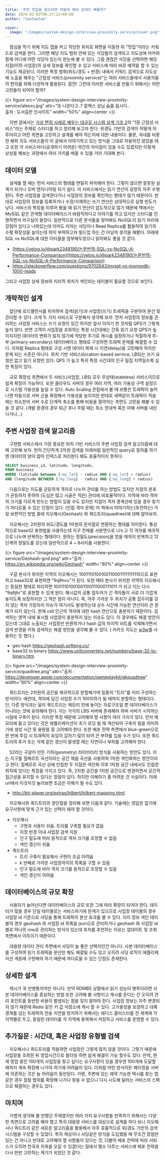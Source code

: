 ```yaml
---
title: '주변 맛집을 찾으려면 어떻게 해야 검색이 빠를까?'
date: 2024-02-02T06:27:22+09:00
author: "taetaetae"

cover:
  image: "/images/system-design-interview-proximity-service/cover.png"
---
```


　점심을 먹기 위해 지도 앱을 켜고 적당한 위치로 화면을 이동한 뒤 "맛집"이라는 키워드로 검색을 한다. 그러면 해당 지도 범위 안에 있는 식당들이 검색되고 지도상에 마커와 함께 어디에 어떤 식당이 있는지 한눈에 볼 수 있다. 그중 괜찮은 식당을 선택하면 해당 지점(이하 사업장)의 상세 정보를 확인할 수 있고 서비스에 따라 바로 예약을 할 수 있는 기능도 제공된다. 이러한 특정 범위(위도/경도 + 반경) 내에서 키워드 검색으로 지도상에 노출을 해주는 "근접성 서비스(proximity service)"는 여러 서비스들에서 사용자들의 편의를 위해 다양하게 활용된다. 잠깐! 그런데 이러한 서비스를 만들기 위해서는 어떤 고민들이 되어야 할까?

{{< figure src="/images/system-design-interview-proximity-service/alexxu.jpg" attr="또 나온다고..? 알렉스 성님 숨좀 쉽시다..<br>출처 : 도서출판 인사이트" width="50%" align=center >}}

　이번 글에서는 [가상 면접 사례로 배우는 대규모 시스템 설계 기초 2](https://product.kyobobook.co.kr/detail/S000211656186)의 "1장 근접성 서비스"라는 주제로 스터디를 하고 정리해 보고자 한다. 위경도 기반의 검색이 어떻게 이루어지고 어떤 측면을 고민하고 설계를 해야 하는지에 대한 내용이다. 물론, 국내를 비롯한 해외 지도 서비스들이 이 글에서 이야기하고 있는 방식을 그대로 차용하진 않았을 테고 또한 각 서비스마다(공개하기 어려운) 약간의 차이점이 있을 수도 있겠지만 이렇게 상상을 해보는 과정에서 여러 가지를 배울 수 있을 거라 기대해 본다.

## 데이터 모델
　설계를 할 때는 먼저 서비스의 형태를 면밀히 파악해야 한다. 그렇지 않으면 잘못된 설계가 되거나 오버 엔지니어링 되기 쉽다. 이 서비스에서는 읽기 연산이 굉장히 자주 수행된다. 주변 사업장을 검색한다거나 사업장의 정보를 확인하는 형태가 많기 때문이다. 반대로 사업장의 정보를 등록하거나 수정/삭제하는 쓰기 연산은 상대적으로 실행 빈도가 낮다. 서비스의 특징을 미루어 봤을 때 읽기 연산이 압도적으로 많기 때문에 책에서는 MySQL 같은 관계형 데이터베이스가 바람직하다고 이야기를 하고 있지만 스터디를 진행하면서 의구심이 들었다. 일반적으로 다른 문서들을 찾아봐도 NoSQL이 읽기 처리에 강점이 있다고 나와있는데 아마도 저자는 샤딩이나 Read Replica를 활용하여 읽기의 수평 확장성을 높이는데 의미 부여하고자 빌드업 하는 건 아닐까 생각을 해봤다. 아래에 SQL vs NoSQL에 대한 아티클을 첨부해두었으니 읽어봐도 좋을 것 같다.
- [https://velog.io/@park2348190/논문번역-SQL-vs-NoSQL-A-Performance-Comparison](https://velog.io/@park2348190/논문번역-SQL-vs-NoSQL-A-Performance-Comparison)
- https://stackoverflow.com/questions/9702643/mysql-vs-mongodb-1000-reads

그리고 사업장 상세 정보와 지리적 위치가 색인되는 테이블이 필요할 것으로 보인다.

## 개략적인 설계
　앞단에 로드밸런서를 위치하여 검색(읽기)과 사업장(쓰기) 트래픽을 구분하여 분산 및 관리할 수 있다. 크게 두 가지 서비스로 구분해서 생각해 보자. 먼저 사업장의 정보를 관리하는 사업장 서비스는 쓰기 요청이 있긴 하지만 앞서 이야기 한 것처럼 QPS가 그렇게 높지 않다. 반면 고객이 사업장을 조회하는 특정 시간대에는 간혹 읽기 요청 QPS가 높아지지만 데이터의 변화가 많지 않기에 적당한 주기로 캐시를 설정하거나 적절하게 주-부 (primary-secondary) 데이터베이스 형태로 구성하면 트래픽 문제를 해결할 수 있다. 이처럼 Replica 형태로 구성 시엔 데이터 복제 시 지연(delay)을 고민해야 하지만 문제 되는 수준은 아니다. 위치 기반 서비스(location-based service, LBS)는 쓰기 요청은 없고 읽기 요청만 있다. QPS 가 높고 특히 특정 시간대의 인구 밀집 지역일수록 심한 특징이 있다.

　규모 확장성 측면에서 두 서비스(사업장, LBS) 모두 무상태(stateless) 서비스이므로 쉽게 확장이 가능하다. 또한 클라우드 서버의 경우 여러 지역, 여러 가용성 구역 설정으로 시스템 가용성을 높일 수 있다. Auto Scaling 관점에서 볼 때 보통은 트래픽이 늘어나면 자동으로 서버 군을 확장해서 가용성을 높이지만 반대로 새벽같이 트래픽이 적을 때는 최소한의 서버 수로 단계적 축소를 통해 비용을 절약하는 측면도 고민을 해볼 수 있을 것 같다. (개발 환경의 경우 퇴근 후나 주말 때는 최소 한대씩 혹은 아예 서버를 내린다거나...)

## 주변 사업장 검색 알고리즘
　구현할 서비스에서 가장 중요한 위치 기반 서비스의 주변 사업장 검색 알고리즘에 대해 고민해 보자. 먼저 간단하게 2차원 검색을 아래처럼 일반적인 query로 질의를 하기엔 데이터의 양이 많아 인덱스로 처리한다 해도 효율적이지 못하다.
```sql
SELECT business_id, latitude, longitude,
FROM business
WHERE (latitude between {:my_lat} - radius AND {:my_lat} + radius)
AND (longitude BETWEEN {:my_long} - raduis AND {:my_long} + radius)
```

　다음으로는 지도를 균등하게 격자로 나누어 관리를 하는 방법도 있지만 지점의 분포가 균등하지 못하여 (도심은 많고 시골은 적은) 관리에 비효율적이다. 지역에 따라 격자의 크기를 다르게 만드는 방법이 있을 수도 있지만 지점이 격자 경계선에 있을 경우 찾기가 까다로울 수 있는 단점이 있다. (인접 격자 문제) 이 책에서 이야기하는(추천하는) 가장 보편적인 방법 중에 지오해시(Geohash) 와 쿼드트리(quadtree)에 대해 알아보자.

　지오해시는 2차원의 위도/경도를 1차원의 문자열로 변환하는 형태를 의미한다. 통상적으로 base32 표현법을 사용하는데 지구 전체를 사분면으로 나누고 각 격자를 재귀적으로 나누며 반복하는 형태이다. 원하는 정밀도(precision)을 얻을 때까지 반복하고 12단계의 정밀도를 갖는데 일반적으로 4 ~ 6사이를 사용한다.

  {{< figure src="/images/system-design-interview-proximity-service/Geohash-grid.png" attr="출처 : https://en.wikipedia.org/wiki/Geohash" width="80%" align=center >}}

　구글 본사가 위치한 지역의 지오해시는 10011101001001100011111111110으로 표현하고 base32로 표현하면 "9q9hvu"가 된다. 또한 메타 본사가 위치한 지역의 지오해시는 동일한 형태로 처리하면 10011101001001100111000111011 가 되고 이는 다시 "9q9jhr"로 표현할 수 있게 된다. 해시값의 공통 접두어가 긴 격자들이 서로 더 가깝게 놓이도록 보장하지만 그 역은 참이 아니다. 즉, 아주 가까운 두 위치가 공통 접두어를 갖지 않는 격자 가장자리 이슈가 여기서도 발생하는데 상수 시간에 가능한 연산이라 큰 문제가 되지 않는다. 현재 cell 인근의 격자에 대한 hash 연산으로 충분하기 때문이다. 검색하는 영역 내에 표시할 사업장이 충분하지 않는 이슈도 있다. 이 경우에도 해결 방안이 있는데 그대로 노출되는 사업장만 반환하거나 hash 값의 마지막 비트를 삭제해가면서 검색 반경을 키워 검색하는 해결 방안을 생각해 볼 수 있다.  ( 카카오 지도는 [w3w](https://what3words.com/)를 사용하는 듯 했다.)
  - geo hash https://geohash.softeng.co/
  - base32 to binary https://www.unitconverters.net/numbers/base-32-to-binary.htm

{{< figure src="/images/system-design-interview-proximity-service/quadtree.png" attr="출처 : https://developer.apple.com/documentation/gameplaykit/gkquadtree" width="80%" align=center >}}

　쿼드트리는 2차원의 공간을 재귀적으로 분할해가며 일종의 "트리"를 미리 구성하는 방식이다. 예컨대, 격자에 담긴 사업장 수가 100이하가 될 때까지 분할하는 형태이다. 단, 다른 방식과는 달리 쿼드트리는 메모리 안에 놓이는 자료구조일 뿐 데이터베이스가 아니라는 것에 유의해야 한다. 이는 각각의 LBS 서버에 존재해야 하며 서버가 시작하는 시점에 구축이 된다. 이러한 특징 때문에 고려해야 할 사항이 여러 가지가 있다. 먼저 메모리에 들고 있다는 것은 애플리케이션이 초기 로딩 될 때 계산되어 구축이 됨을 의미하기에 생성 시간 및 용량을 잘 고려해야 한다. 또한 배포 전략 측면에서 blue-green으로 한 번에 투입 시 트래픽의 유입이 갑자기 많이 되어 큰 부하를 입을 수가 있다. 또한 쿼드트리의 추가 또는 삭제 같은 갱신이 발생할 때는 지연이나 부하를 고려해야 한다.

　S2라는 구글이 만든 기하(geometry) 라이브러리 방식을 사용하는 방안도 있다. 이는 지구를 힐베르트 곡선이라는 공간 채움 곡선을 사용하여 1차원 색인화하는 방안이라고 한다. 힐베르트 곡선 상에 인접한 두 지점은 색인화 이후 1차원 공간 내에서도 인접한 위치에 있다는 특징을 가지고 있다. 즉, 2차원 공간을 1차원 공간으로 변경하면서 공간적 접근성을 유지할 수 있다는 장점이 있다. 하지만 이해하기 좀 어려운 건 사실이다. 아래 url에서 이것저것 눌러보면 조금은 이해가 될 수도 있다.
- http://bit-player.org/extras/hilbert/hilbert-mapping.html

　지오해시와 쿼드트리의 장단점을 정리해 보면 다음과 같다. 기술에는 정답은 없기에 요구사항에 맞게 근거 있는 선택이 돼야 할 것이다.
- 지오해시
  - 구현과 사용이 쉬움. 트리를 구축할 필요가 없음
  - 지정 반경 이내 사업장 검색 지원
  - 인구 밀도에 따라 동적으로 격자 크기를 조정할 수 없음
  - 색인 갱신이 쉬움
- 쿼드트리
  - 트리 구축이 필요해서 구현이 조금 어려움
  - k 번째로 가까운 사업장까지의 목록을 구할 수 있음
  - 인구 밀도에 따라 격자 크기를 동적으로 조정할 수 있음
  - 색인 갱신이 어려움

## 데이터베이스의 규모 확장
　사용자가 늘어난다면 데이터베이스의 규모 또한 그에 따라 확장이 되어야 한다. 데이터가 많을 경우 단일 테이블로는 서비스하기에 한계가 있으므로 사업장 테이블의 경우 사업장 id 기준으로 샤딩을 통해 트래픽의 분산 효과를 볼 수 있다. 지리 정보 색인 테이블의 경우 geohash 와 사업장 id 목록을 json으로 관리하거나  geohash 와 사업장 id 별로 하나의 row로 관리하는 방식이 있는데 후자를 추천하는 이유는 업데이트 및 조회 측면에서 이득이기 때문이다.

　대용량 데이터 관리 측면에서 샤딩이 늘 좋은 선택지인건 아니다. 사본 데이터베이스를 구성하여 읽기 트래픽을 분산만 해도 해결될 수도 있고 오히려 샤딩 로직이 애플리케이션 계층에 구현해야 하기 때문에 까다로울 수 있는 단점도 존재한다.

## 상세한 설계
　캐시가 꼭 만병통치약은 아니다. 만약 RDMBS 상황에서 읽기 성능이 병목이라면 사본 데이터베이스를 증설하는 방법 또한 고려해 볼 사항이고 캐시를 둔다는 건 오히려 관리 포인트를 동반한 비용이 발생되는 점을 잊지 말아야 한다. 사업장 정보는 자주 변경되지 않기 때문에 Redis 같은 키 값 저장소에 캐시 할 수 있다. 고가용성을 보장하고 대륙 경계를 넘는 트래픽의 전송 지연을 방지하기 위해서는 레디스 클러스터를 전 세계에 각 지역별로 두고, 동일한 데이터를 각 지역에 중복해서 저장하고 서비스를 운영할 수 있다.

## 추가질문 : 시간대, 혹은 사업장 유형별 검색
　지오해시나 쿼드트리를 적용하면 사업장은 그렇게 많지 않을 것이다. 그렇기 때문에 사업장을 조회한 뒤 영업시간으로 필터링 하면 쉽게 해결이 가능 할수도 있다. 만약, 현재 영업 중인 100개의 사업장을 찾고 싶다는 요구사항이 있을 경우엔 100개에 도달할 때까지 계속 확장해 나가야 하기에 어려움이 있다. 이처럼 어떤 방식이든 페이징을 서버에 의존하는 것은 늘 어려움이 동반된다. 가령, 주변에 있는 예약 가능한 택시를 찾는 앱 같은 경우 점점 범위를 확장해 나가다 찾을 수 없으니 다시 시도해 달라는 서비스의 스펙으로 해결하는 경우도 있다.

## 마치며
　가볍게 생각해 볼 만했던 주제였지만 여러 가지 요구사항을 만족하기 위해서는 다양한 측면으로 고려를 해야 했고 특히 대용량 서비스를 대상으로 설계를 하다 보니 지오해시나 쿼드트리 같은 새로운 알고리즘을 활용해서 아주 효율적으로 위/경도 기반의 검색 시스템을 구성할 수 있었다. 특히 캐싱이나 샤딩같은 방식을 도입했을 때 무조건 장점만 있는 건 아니고 반대로 고려해야 할 사항들이 있다는 것, 더불어 배포 전략에 따라 서비스가 오히려 천국과 지옥을 오갈 수 있겠다는 점에서 평소 다루는 서비스에 배포 전략을 다시 한번 고민하는 계기가 되었던 것 같다.